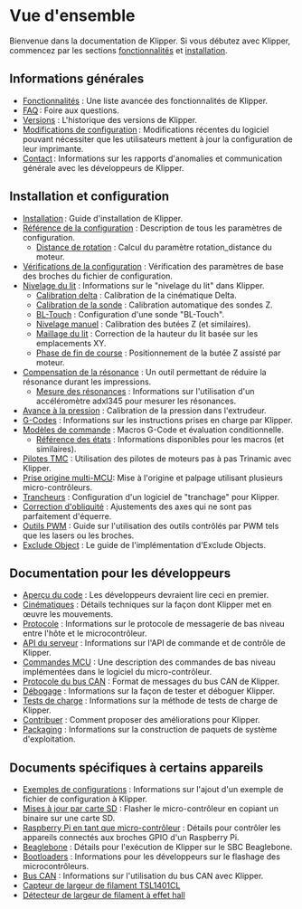 # Vue d'ensemble

Bienvenue dans la documentation de Klipper. Si vous débutez avec Klipper, commencez par les sections [fonctionnalités](Features.md) et [installation](Installation.md).

## Informations générales

- [Fonctionnalités](Features.md) : Une liste avancée des fonctionnalités de Klipper.
- [FAQ](FAQ.md) : Foire aux questions.
- [Versions](Releases.md) : L'historique des versions de Klipper.
- [Modifications de configuration](Config_Changes.md) : Modifications récentes du logiciel pouvant nécessiter que les utilisateurs mettent à jour la configuration de leur imprimante.
- [Contact](Contact.md) : Informations sur les rapports d'anomalies et communication générale avec les développeurs de Klipper.

## Installation et configuration

- [Installation](Installation.md) : Guide d'installation de Klipper.
- [Référence de la configuration](Config_Reference.md) : Description de tous les paramètres de configuration.
   - [Distance de rotation](Rotation_Distance.md) : Calcul du paramètre rotation_distance du moteur.
- [Vérifications de la configuration](Config_checks.md) : Vérification des paramètres de base des broches du fichier de configuration.
- [Nivelage du lit](Bed_Level.md) : Informations sur le "nivelage du lit" dans Klipper.
   - [Calibration delta](Delta_Calibrate.md) : Calibration de la cinématique Delta.
   - [Calibration de la sonde](Probe_Calibrate.md) : Calibration automatique des sondes Z.
   - [BL-Touch](BLTouch.md) : Configuration d'une sonde "BL-Touch".
   - [Nivelage manuel](Manual_Level.md) : Calibration des butées Z (et similaires).
   - [Maillage du lit](Bed_Mesh.md) : Correction de la hauteur du lit basée sur les emplacements XY.
   - [Phase de fin de course](Endstop_Phase.md) : Positionnement de la butée Z assisté par moteur.
- [Compensation de la résonance](Resonance_Compensation.md) : Un outil permettant de réduire la résonance durant les impressions.
   - [Mesure des résonances](Measuring_Resonances.md) : Informations sur l'utilisation d'un accéléromètre adxl345 pour mesurer les résonances.
- [Avance à la pression](Pressure_Advance.md) : Calibration de la pression dans l'extrudeur.
- [G-Codes](G-Codes.md) : Informations sur les instructions prises en charge par Klipper.
- [Modèles de commande](Command_Templates.md) : Macros G-Code et évaluation conditionnelle.
   - [Référence des états](Status_Reference.md) : Informations disponibles pour les macros (et similaires).
- [Pilotes TMC](TMC_Drivers.md) : Utilisation des pilotes de moteurs pas à pas Trinamic avec Klipper.
- [Prise origine multi-MCU](Multi_MCU_Homing.md): Mise à l'origine et palpage utilisant plusieurs micro-contrôleurs.
- [Trancheurs](Slicers.md) : Configuration d'un logiciel de "tranchage" pour Klipper.
- [Correction d'obliquité](Skew_Correction.md) : Ajustements des axes qui ne sont pas parfaitement d'équerre.
- [Outils PWM](Using_PWM_Tools.md) : Guide sur l'utilisation des outils contrôlés par PWM tels que les lasers ou les broches.
- [Exclude Object](Exclude_Object.md) : Le guide de l'implémentation d'Exclude Objects.

## Documentation pour les développeurs

- [Aperçu du code](Code_Overview.md) : Les développeurs devraient lire ceci en premier.
- [Cinématiques](Kinematics.md) : Détails techniques sur la façon dont Klipper met en œuvre les mouvements.
- [Protocole](Protocol.md) : Informations sur le protocole de messagerie de bas niveau entre l'hôte et le microcontrôleur.
- [API du serveur](API_Server.md) : Informations sur l'API de commande et de contrôle de Klipper.
- [Commandes MCU](MCU_Commands.md) : Une description des commandes de bas niveau implémentées dans le logiciel du micro-contrôleur.
- [Protocole du bus CAN](CANBUS_protocol.md) : Format de messages du bus CAN de Klipper.
- [Débogage](Debugging.md) : Informations sur la façon de tester et déboguer Klipper.
- [Tests de charge](Benchmarks.md) : Informations sur la méthode de tests de charge de Klipper.
- [Contribuer](CONTRIBUTING.md) : Comment proposer des améliorations pour Klipper.
- [Packaging](Packaging.md) : Informations sur la construction de paquets de système d'exploitation.

## Documents spécifiques à certains appareils

- [Exemples de configurations](Example_Configs.md) : Informations sur l'ajout d'un exemple de fichier de configuration à Klipper.
- [Mises à jour par carte SD](SDCard_Updates.md) : Flasher le micro-contrôleur en copiant un binaire sur une carte SD.
- [Raspberry Pi en tant que micro-contrôleur](RPi_microcontroller.md) : Détails pour contrôler les appareils connectés aux broches GPIO d'un Raspberry Pi.
- [Beaglebone](Beaglebone.md) : Détails pour l'exécution de Klipper sur le SBC Beaglebone.
- [Bootloaders](Bootloaders.md) : Informations pour les développeurs sur le flashage des microcontrôleurs.
- [Bus CAN](CANBUS.md) : Informations sur l'utilisation du bus CAN avec Klipper.
- [Capteur de largeur de filament TSL1401CL](TSL1401CL_Filament_Width_Sensor.md)
- [Détecteur de largeur de filament à effet hall](Hall_Width_Sensor.md)
